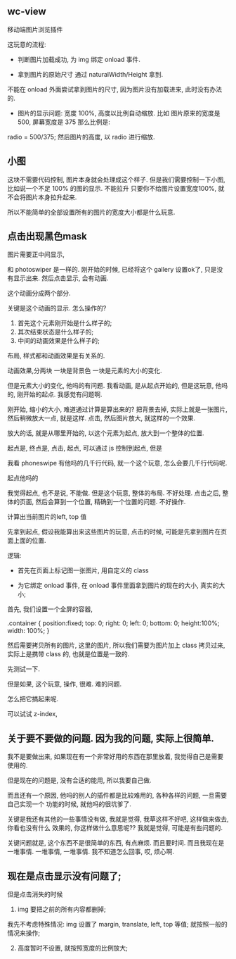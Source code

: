 ## wc-view
移动端图片浏览插件


这玩意的流程: 

* 判断图片加载成功, 为 img 绑定 onload 事件. 

* 拿到图片的原始尺寸
通过 naturalWidth/Height 拿到. 

不能在 onload 外面尝试拿到图片的尺寸, 因为图片没有加载进来, 此时没有办法的. 


* 图片的显示问题:
宽度 100%, 高度以比例自动缩放. 
比如 图片原来的宽度是 500, 屏幕宽度是 375
那么比例是: 

radio = 500/375;
然后图片的高度, 以 radio 进行缩放. 

## 小图
这块不需要代码控制, 图片本身就会处理成这个样子. 但是我们需要控制一下小图, 比如说一个不足 100% 的图的显示. 
不能拉升
只要你不给图片设置宽度100%, 就不会将图片本身拉升起来. 

所以不能简单的全部设置所有的图片的宽度大小都是什么玩意. 


## 点击出现黑色mask

图片需要正中间显示, 



和 photoswiper 是一样的. 刚开始的时候, 已经将这个 gallery 设置ok了, 只是没有显示出来. 
然后点击显示, 会有动画. 

这个动画分成两个部分. 

关键是这个动画的显示. 怎么操作的?

1. 首先这个元素刚开始是什么样子的; 
2. 其次结束状态是什么样子的; 
3. 中间的动画效果是什么样子的; 

布局, 样式都和动画效果是有关系的. 

动画效果,分两块
一块是背景色
一块是元素的大小的变化. 

但是元素大小的变化, 他吗的有问题. 我看动画, 是从起点开始的, 但是这玩意, 他吗的, 刚开始的起点. 
我感觉有问题啊. 

刚开始, 缩小的大小, 难道通过计算是算出来的?
把背景去掉, 实际上就是一张图片, 然后稍微放大一点, 就是这样. 
点击, 然后图片放大, 就这样的一个效果.

放大的话, 就是从哪里开始的, 以这个元素为起点, 放大到一个整体的位置. 


起点是, 终点是, 点击, 起点, 可以通过 js 控制到起点, 但是


我看 phoneswipe 有他吗的几千行代码, 就一个这个玩意, 怎么会要几千行代码呢. 




起点他吗的


我觉得起点, 也不是说, 不能做. 但是这个玩意, 整体的布局. 
不好处理. 点击之后, 整体的页面, 然后会算到一个位置, 精确到一个位置的问题. 不好操作. 


计算出当前图片的left, top 值


先拿到起点, 假设我能算出来这些图片的玩意, 点击的时候, 可能是先拿到图片在页面上面的位置. 



逻辑: 

* 首先在页面上标记图一张图片, 用自定义的 class

* 为它绑定 onload 事件, 在 onload 事件里面拿到图片的现在的大小, 真实的大小; 


首先, 我们设置一个全屏的容器, 

.container {
	position:fixed;
	top: 0;
	right: 0;
	left: 0;
	bottom: 0;
	height:100%;
	width: 100%;
}


然后需要拷贝所有的图片, 这里的图片, 所以我们需要为图片加上 class
拷贝过来, 实际上是携带 class 的, 也就是位置是一致的. 

先测试一下. 

但是如果, 这个玩意, 操作, 很难. 难的问题.  

怎么把它搞起来呢. 


可以试试 z-index, 


## 关于要不要做的问题. 因为我的问题, 实际上很简单. 
我不是要做出来, 如果现在有一个非常好用的东西在那里放着, 我觉得自己是需要使用的. 

但是现在的问题是, 没有合适的能用, 所以我要自己做. 

而且还有一个原因, 他吗的别人的插件都是比较难用的, 各种各样的问题, 一旦需要自己实现一个
功能的时候, 就他吗的很坑爹了. 


关键是我还有其他的一些事情没有做, 我就是觉得, 我草这样不好吧, 这样做来做去, 你看也没有什么
效果的, 你这样做什么意思呢?? 我就是觉得, 可能是有些问题的. 

关键问题就是, 这个东西不是很简单的东西, 有点麻烦. 而且要时间. 而且我现在是一堆事情. 
一堆事情, 一堆事情. 我不知道怎么回事, 哎, 烦心啊.










## 现在是点击显示没有问题了; 
但是点击消失的时候
1. img 要把之前的所有内容都删掉; 

我先不考虑特殊情况: img 设置了 margin, translate, left, top 等值; 就按照一般的情况来操作; 

2. 高度暂时不设置, 就按照宽度的比例放大; 
































